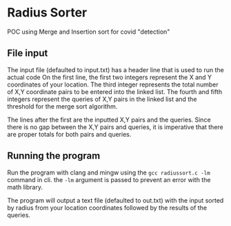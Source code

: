 # Radius Sorter
POC using Merge and Insertion sort for covid "detection"



## File input
The input file (defaulted to input.txt) has a header line that is used to run the actual code
On the first line, the first two integers represent the X and Y coordinates of your location. The third integer represents the total number of X,Y coordinate pairs to be entered into the linked list. The fourth and fifth integers represent the queries of X,Y pairs in the linked list and the threshold for the merge sort algorithm.

The lines after the first are the inputted X,Y pairs and the queries. Since there is no gap between the X,Y pairs and queries, it is imperative that there are proper totals for both pairs and queries.

## Running the program
Run the program with clang and mingw using the ```gcc radiussort.c -lm``` command in cli. the ```-lm``` argument is passed to prevent an error with the math library.

The program will output a text file (defaulted to out.txt) with the input sorted by radius from your location coordinates followed by the results of the queries.
